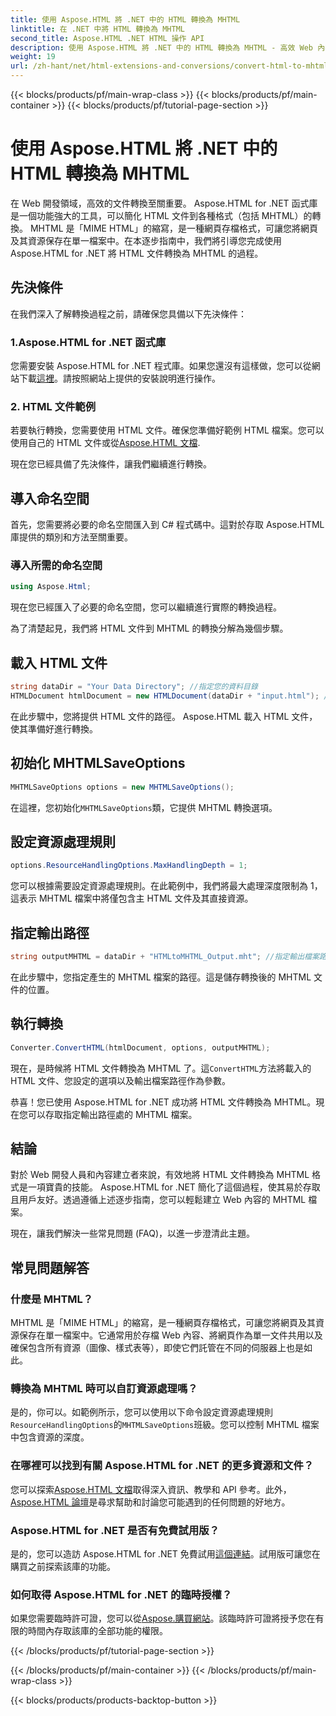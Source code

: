 ```yaml
---
title: 使用 Aspose.HTML 將 .NET 中的 HTML 轉換為 MHTML
linktitle: 在 .NET 中將 HTML 轉換為 MHTML
second_title: Aspose.HTML .NET HTML 操作 API
description: 使用 Aspose.HTML 將 .NET 中的 HTML 轉換為 MHTML - 高效 Web 內容歸檔的逐步指南。了解如何使用 Aspose.HTML for .NET 建立 MHTML 檔案。
weight: 19
url: /zh-hant/net/html-extensions-and-conversions/convert-html-to-mhtml/
---
```


{{< blocks/products/pf/main-wrap-class >}}
{{< blocks/products/pf/main-container >}}
{{< blocks/products/pf/tutorial-page-section >}}

# 使用 Aspose.HTML 將 .NET 中的 HTML 轉換為 MHTML


在 Web 開發領域，高效的文件轉換至關重要。 Aspose.HTML for .NET 函式庫是一個功能強大的工具，可以簡化 HTML 文件到各種格式（包括 MHTML）的轉換。 MHTML 是「MIME HTML」的縮寫，是一種網頁存檔格式，可讓您將網頁及其資源保存在單一檔案中。在本逐步指南中，我們將引導您完成使用 Aspose.HTML for .NET 將 HTML 文件轉換為 MHTML 的過程。

## 先決條件

在我們深入了解轉換過程之前，請確保您具備以下先決條件：

### 1.Aspose.HTML for .NET 函式庫

您需要安裝 Aspose.HTML for .NET 程式庫。如果您還沒有這樣做，您可以從網站下載[這裡](https://releases.aspose.com/html/net/)。請按照網站上提供的安裝說明進行操作。

### 2. HTML 文件範例

若要執行轉換，您需要使用 HTML 文件。確保您準備好範例 HTML 檔案。您可以使用自己的 HTML 文件或從[Aspose.HTML 文檔](https://reference.aspose.com/html/net/).

現在您已經具備了先決條件，讓我們繼續進行轉換。

## 導入命名空間

首先，您需要將必要的命名空間匯入到 C# 程式碼中。這對於存取 Aspose.HTML 庫提供的類別和方法至關重要。

### 導入所需的命名空間

```csharp
using Aspose.Html;
```

現在您已經匯入了必要的命名空間，您可以繼續進行實際的轉換過程。

為了清楚起見，我們將 HTML 文件到 MHTML 的轉換分解為幾個步驟。

## 載入 HTML 文件

```csharp
string dataDir = "Your Data Directory"; //指定您的資料目錄
HTMLDocument htmlDocument = new HTMLDocument(dataDir + "input.html"); //載入 HTML 文件
```

在此步驟中，您將提供 HTML 文件的路徑。 Aspose.HTML 載入 HTML 文件，使其準備好進行轉換。

## 初始化 MHTMLSaveOptions

```csharp
MHTMLSaveOptions options = new MHTMLSaveOptions();
```

在這裡，您初始化`MHTMLSaveOptions`類，它提供 MHTML 轉換選項。

## 設定資源處理規則

```csharp
options.ResourceHandlingOptions.MaxHandlingDepth = 1;
```

您可以根據需要設定資源處理規則。在此範例中，我們將最大處理深度限制為 1，這表示 MHTML 檔案中將僅包含主 HTML 文件及其直接資源。

## 指定輸出路徑

```csharp
string outputMHTML = dataDir + "HTMLtoMHTML_Output.mht"; //指定輸出檔案路徑
```

在此步驟中，您指定產生的 MHTML 檔案的路徑。這是儲存轉換後的 MHTML 文件的位置。

## 執行轉換

```csharp
Converter.ConvertHTML(htmlDocument, options, outputMHTML);
```

現在，是時候將 HTML 文件轉換為 MHTML 了。這`ConvertHTML`方法將載入的 HTML 文件、您設定的選項以及輸出檔案路徑作為參數。

恭喜！您已使用 Aspose.HTML for .NET 成功將 HTML 文件轉換為 MHTML。現在您可以存取指定輸出路徑處的 MHTML 檔案。

## 結論

對於 Web 開發人員和內容建立者來說，有效地將 HTML 文件轉換為 MHTML 格式是一項寶貴的技能。 Aspose.HTML for .NET 簡化了這個過程，使其易於存取且用戶友好。透過遵循上述逐步指南，您可以輕鬆建立 Web 內容的 MHTML 檔案。

現在，讓我們解決一些常見問題 (FAQ)，以進一步澄清此主題。

## 常見問題解答

### 什麼是 MHTML？

MHTML 是「MIME HTML」的縮寫，是一種網頁存檔格式，可讓您將網頁及其資源保存在單一檔案中。它通常用於存檔 Web 內容、將網頁作為單一文件共用以及確保包含所有資源（圖像、樣式表等），即使它們託管在不同的伺服器上也是如此。

### 轉換為 MHTML 時可以自訂資源處理嗎？

是的，你可以。如範例所示，您可以使用以下命令設定資源處理規則`ResourceHandlingOptions`的`MHTMLSaveOptions`班級。您可以控制 MHTML 檔案中包含資源的深度。

### 在哪裡可以找到有關 Aspose.HTML for .NET 的更多資源和文件？

您可以探索[Aspose.HTML 文檔](https://reference.aspose.com/html/net/)取得深入資訊、教學和 API 參考。此外，[Aspose.HTML 論壇](https://forum.aspose.com/)是尋求幫助和討論您可能遇到的任何問題的好地方。

### Aspose.HTML for .NET 是否有免費試用版？

是的，您可以造訪 Aspose.HTML for .NET 免費試用[這個連結](https://releases.aspose.com/)。試用版可讓您在購買之前探索該庫的功能。

### 如何取得 Aspose.HTML for .NET 的臨時授權？

如果您需要臨時許可證，您可以從[Aspose.購買網站](https://purchase.aspose.com/temporary-license/)。該臨時許可證將授予您在有限的時間內存取該庫的全部功能的權限。


{{< /blocks/products/pf/tutorial-page-section >}}

{{< /blocks/products/pf/main-container >}}
{{< /blocks/products/pf/main-wrap-class >}}

{{< blocks/products/products-backtop-button >}}
